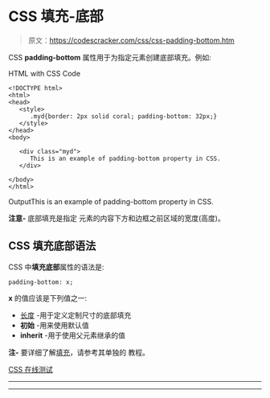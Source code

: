 # CSS 填充-底部

> 原文：<https://codescracker.com/css/css-padding-bottom.htm>

CSS **padding-bottom** 属性用于为指定元素创建底部填充。例如:

HTML with CSS Code

```
<!DOCTYPE html>
<html>
<head>
   <style>
      .myd{border: 2px solid coral; padding-bottom: 32px;}
   </style>
</head>
<body>

   <div class="myd">
      This is an example of padding-bottom property in CSS.
   </div>

</body>
</html>
```

OutputThis is an example of padding-bottom property in CSS.

**注意-** 底部填充是指定 元素的内容下方和边框之前区域的宽度(高度)。

## CSS 填充底部语法

CSS 中**填充底部**属性的语法是:

```
padding-bottom: x;
```

**x** 的值应该是下列值之一:

*   [长度](/css/css-length-units.htm) -用于定义定制尺寸的底部填充
*   **初始** -用来使用默认值
*   **inherit** -用于使用父元素继承的值

**注-** 要详细了解[填充](/css/css-padding.htm)，请参考其单独的 教程。

[CSS 在线测试](/exam/showtest.php?subid=5)

* * *

* * *
